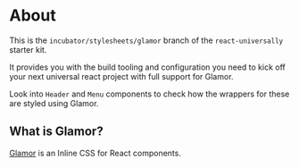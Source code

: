 # About

  This is the `incubator/stylesheets/glamor` branch of the `react-universally` starter kit.

  It provides you with the build tooling and configuration you need to kick off your next universal react project with full support for Glamor.

  Look into `Header` and `Menu` components to check how the wrappers for these are styled using Glamor.

## What is Glamor?

  [Glamor](https://github.com/threepointone/glamor) is an Inline CSS for React components.